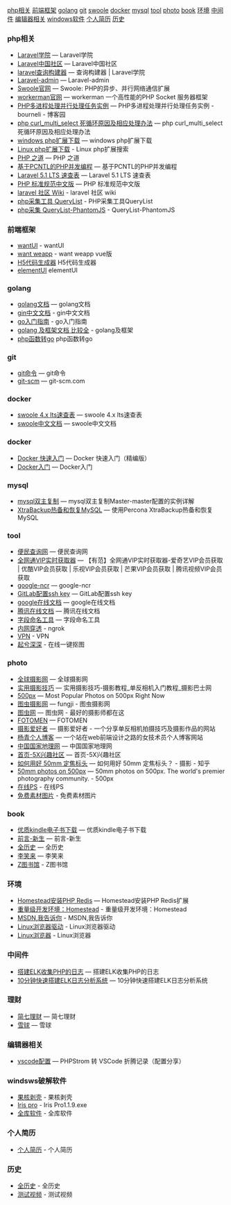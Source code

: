[php相关](#php相关)
[前端框架](#前端框架)
[golang](#golang)
[git](#git)
[swoole](#swoole)
[docker](#docker)
[mysql](#mysql)
[tool](#tool)
[photo](#photo)
[book](#book)
[环境](#环境)
[中间件](#中间件)
[编辑器相关](#编辑器相关)
[windows软件](#windows)
[个人简历](#个人简历)
[历史](#历史)

<h3 id='php相关'>php相关</h3>

- [Laravel学院](http://laravelacademy.org/) — Laravel学院
- [Laravel中国社区](http://www.golaravel.com/) — Laravel中国社区
- [laravel查询构建器](http://laravelacademy.org/post/126.html) — 查询构建器 | Laravel学院
- [Laravel-admin](https://laravel-admin.org/docs/zh) — Laravel-admin
- [Swoole官网](http://www.swoole.com/) — Swoole: PHP的异步、并行网络通信扩展
- [workerman官网](http://www.workerman.net/) — workerman 一个高性能的PHP Socket 服务器框架
- [PHP多进程处理并行处理任务实例](http://www.cnblogs.com/bourneli/archive/2012/07/06/2579893.html) — PHP多进程处理并行处理任务实例 - bourneli - 博客园
- [php curl_multi_select 死循环原因及相应处理办法](http://blog.marchtea.com/archives/109) — php curl_multi_select 死循环原因及相应处理办法
- [windows php扩展下载](http://windows.php.net/downloads/pecl/releases/) — windows php扩展下载
- [Linux php扩展下载](http://pecl.php.net/package-search.php) - Linux php扩展搜索
- [PHP 之道](http://laravel-china.github.io/php-the-right-way/) — PHP 之道
- [基于PCNTL的PHP并发编程](http://blog.csdn.net/huyanping/article/details/18280839) — 基于PCNTL的PHP并发编程
- [Laravel 5.1 LTS 速查表](https://cs.phphub.org/#Configuration) — Laravel 5.1 LTS 速查表
- [PHP 标准规范中文版](http://phpfig.p2hp.com/) — PHP 标准规范中文版
- [laravel 社区 Wiki](https://learnku.com/laravel/wikis) - laravel 社区 wiki
- [php采集工具 QueryList](http://querylist.cc/docs/guide/v4/PhantomJS) - PHP采集工具QueryList
- [php采集 QueryList-PhantomJS](https://github.com/jae-jae/QueryList-PhantomJS) - QueryList-PhantomJS

<h3 id='前端框架'>前端框架</h3>

- [wantUI](https://youzan.github.io/vant-weapp/#/intro) - wantUI
- [want weapp](https://vant-contrib.gitee.io/vant/#/zh-CN/quickstart) - want weapp vue版
- [H5代码生成器](http://bbs.magicalcoder.com/) H5代码生成器
- [elementUI](https://element.eleme.cn/2.0/#/zh-CN/component/installation) elementUI

<h3 id='golang'>golang</h3>

- [golang文档](http://www.topgoer.com/) — golang文档
- [gin中文文档](http://wen.topgoer.com/docs/ginkuangjia/ginkuangjia-1c50hfaag99k2) - gin中文文档
- [go入门指南](https://learnku.com/docs/the-way-to-go/book-intro/3560) - go入门指南
- [golang 及框架文档 比较全](http://www.topgoer.com/) - golang及框架
- [php函数转go](https://www.php2golang.com/) php函数转go

<h3 id='git'>git</h3>

- [git命令](https://suyuanen.github.io/2017/02/15/Git指令整理/) — git命令
- [git-scm](https://git-scm.com/book/zh/v2) — git-scm.com


<h3 id='docker'>docker</h3>

- [swoole 4.x lts速查表](https://toxmc.github.io/swoole-cs.github.io/) — swoole 4.x lts速查表
- [swoole中文文档](https://github.com/swoole/swoole-wiki) — swoole中文文档


<h3 id='docker'>docker</h3>

- [Docker 快速入门](http://www.dahouduan.com/2018/08/21/docker-kuai-su-ru-meng/) — Docker 快速入门（精编版）
- [Docker入门](http://www.10tiao.com/html/575/201906/2655824742/1.html) — Docker入门


<h3 id='mysql'>mysql</h3>

- [mysql双主复制](http://www.jbxue.com/article/9705.html) — mysql双主复制Master-master配置的实例详解
- [XtraBackup热备和恢复MySQL](https://willvvv.iteye.com/blog/1544043) — 使用Percona XtraBackup热备和恢复MySQL

<h3 id='tool'>tool</h3>

- [便民查询网](https://www.51240.com/) — 便民查询网
- [全网通VIP实时获取器](http://vip.ufanw.com/) — 【有范】全网通VIP实时获取器-爱奇艺VIP会员获取 | 优酷VIP会员获取 | 乐视VIP会员获取 | 芒果VIP会员获取 | 腾讯视频VIP会员获取
- [google-ncr](http://www.google.com/ncr) — google-ncr
- [GitLab配置ssh key](https://www.cnblogs.com/hafiz/p/8146324.html) — GitLab配置ssh key
- [google在线文档](https://docs.google.com/spreadsheets/u/0/) — google在线文档
- [腾讯在线文档](https://docs.qq.com/desktop/) — 腾讯在线文档
- [字段命名工具](https://unbug.github.io/codelf) — 字段命名工具
- [内网穿透](https://ngrok.com) - ngrok
- [VPN](https://darrenliuwei.github.io/kxsw/) - VPN
- [起兮深深](http://matting.deeplor.com/#/) - 在线一键抠图


<h3 id='photo'>photo</h3>

- [全球摄影网](http://www.g-photography.net/) — 全球摄影网
- [实用摄影技巧](http://www.fsbus.com/) — 实用摄影技巧-摄影教程_单反相机入门教程_摄影巴士网
- [500px](https://500px.com/popular) — Most Popular Photos on 500px Right Now
- [图虫摄影网](https://fungji.tuchong.com/) — fungji - 图虫摄影网
- [图虫网](https://tuchong.com/) — 图虫网 - 最好的摄影师都在这
- [FOTOMEN](http://fotomen.cn/) — FOTOMEN
- [摄影爱好者](http://www.sy2017.com/) — 摄影爱好者 - 一个分享单反相机拍摄技巧及摄影作品的网站
- [杨青个人博客](http://www.yangqq.com/) — 一个站在web前端设计之路的女技术员个人博客网站
- [中国国家地理网](http://www.dili360.com/) — 中国国家地理网
- [首页-5X兴趣社区](http://www.xxxxxbbs.com/index) — 首页-5X兴趣社区
- [如何用好 50mm 定焦标头](http://www.zhihu.com/question/22073785) — 如何用好 50mm 定焦标头？ - 摄影 - 知乎
- [50mm photos on 500px](https://500px.com/search?q=50mm) — 50mm photos on 500px. The world's premier photography community. - 500px
- [在线PS](https://www.photopea.com/) - 在线PS
- [免费素材图片](https://www.pexels.com/zh-cn/) - 免费素材图片


<h3 id='book'>book</h3>

- [优质kindle电子书下载](https://sobooks.cc/) — 优质kindle电子书下载
- [前言-新生](https://b.xinshengdaxue.com/) — 前言-新生
- [全历史](https://www.allhistory.com/) — 全历史
- [李笑来](https://legacy.gitbook.com/@xiaolai) — 李笑来
- [Z图书馆](https://b-ok.org/) - Z图书馆


<h3 id='环境'>环境</h3>

- [Homestead安装PHP Redis](https://segmentfault.com/a/1190000016606114) — Homestead安装PHP Redis扩展
- [重量级开发环境：Homestead](https://xueyuanjun.com/post/20925) - 重量级开发环境：Homestead
- [MSDN,我告诉你](https://msdn.itellyou.cn/) - MSDN,我告诉你
- [Linux浏览器驱动](http://npm.taobao.org/mirrors/chromedriver/) - Linux浏览器驱动
- [Linux浏览器](https://www.ubuntuupdates.org/ppa/google_chrome?dist=stable) - Linux浏览器


<h3 id='中间件'>中间件</h3>

- [搭建ELK收集PHP的日志](https://www.cnblogs.com/zhaijunming5/p/6639553.html) — 搭建ELK收集PHP的日志
- [10分钟快速搭建ELK日志分析系统](http://www.10tiao.com/html/728/201805/2653356031/3.html) — 10分钟快速搭建ELK日志分析系统


<h3 id='理财'>理财</h3>

- [简七理财](http://jane7.com/) — 简七理财
- [雪球](https://xueqiu.com/) — 雪球



<h3 id='编辑器相关'>编辑器相关</h3>

- [vscode配置](https://learnku.com/laravel/t/27041) — PHPStrom 转 VSCode 折腾记录（配置分享）



<h3 id='windows'>windsws破解软件</h3>

- [果核剥壳](https://www.ghpym.com/) - 果核剥壳
- [Iris pro](https://t00y.com/dir/7369060-34766667-b983da) - Iris Pro1.1.9.exe
- [全库软件](https://www.qkuser.com/) - 全库软件


<h3 id='个人简历'>个人简历</h3>

- [个人简历](http://www.gerenjianli.com/) - 个人简历


<h3 id='历史'>历史</h3>

- [全历史](https://www.allhistory.com/) - 全历史
- [测试视频](http://samples.mplayerhq.hu/) - 测试视频
